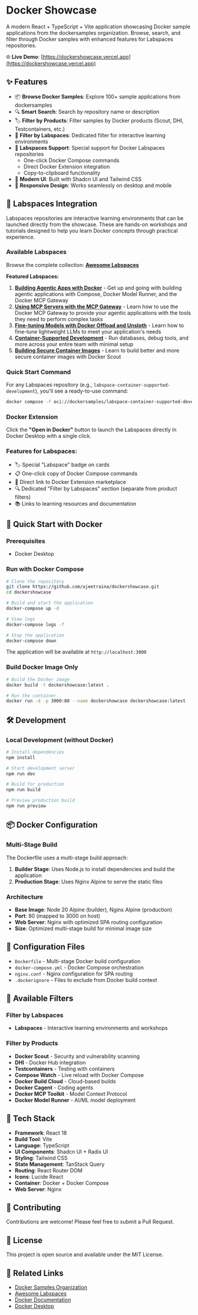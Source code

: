 # Docker Showcase

A modern React + TypeScript + Vite application showcasing Docker sample applications from the dockersamples organization. Browse, search, and filter through Docker samples with enhanced features for Labspaces repositories.

🌐 **Live Demo**: [https://dockershowcase.vercel.app](https://dockershowcase.vercel.app)

## ✨ Features

- 📦 **Browse Docker Samples**: Explore 100+ sample applications from dockersamples
- 🔍 **Smart Search**: Search by repository name or description
- 🏷️ **Filter by Products**: Filter samples by Docker products (Scout, DHI, Testcontainers, etc.)
- 🧪 **Filter by Labspaces**: Dedicated filter for interactive learning environments
- 🧪 **Labspaces Support**: Special support for Docker Labspaces repositories
  - One-click Docker Compose commands
  - Direct Docker Extension integration
  - Copy-to-clipboard functionality
- 🎨 **Modern UI**: Built with Shadcn UI and Tailwind CSS
- 📱 **Responsive Design**: Works seamlessly on desktop and mobile

## 🧪 Labspaces Integration

Labspaces repositories are interactive learning environments that can be launched directly from the showcase. These are hands-on workshops and tutorials designed to help you learn Docker concepts through practical experience.

### Available Labspaces

Browse the complete collection: [**Awesome Labspaces**](https://github.com/dockersamples/awesome-labspaces)

**Featured Labspaces:**
1. **[Building Agentic Apps with Docker](https://github.com/dockersamples/labspace-agentic-apps-with-docker)** - Get up and going with building agentic applications with Compose, Docker Model Runner, and the Docker MCP Gateway
2. **[Using MCP Servers with the MCP Gateway](https://github.com/dockersamples/labspace-mcp-gateway)** - Learn how to use the Docker MCP Gateway to provide your agentic applications with the tools they need to perform complex tasks
3. **[Fine-tuning Models with Docker Offload and Unsloth](https://github.com/dockersamples/labspace-fine-tuning)** - Learn how to fine-tune lightweight LLMs to meet your application's needs
4. **[Container-Supported Development](https://github.com/dockersamples/labspace-container-supported-development)** - Run databases, debug tools, and more across your entire team with minimal setup
5. **[Building Secure Container Images](https://github.com/dockersamples/labspace-building-secure-images)** - Learn to build better and more secure container images with Docker Scout

### Quick Start Command
For any Labspaces repository (e.g., `labspace-container-supported-development`), you'll see a ready-to-use command:
```bash
docker compose -f oci://dockersamples/labspace-container-supported-development up -d
```

### Docker Extension
Click the **"Open in Docker"** button to launch the Labspaces directly in Docker Desktop with a single click.

### Features for Labspaces:
- 🏷️ Special "Labspace" badge on cards
- 📋 One-click copy of Docker Compose commands
- 🔗 Direct link to Docker Extension marketplace
- 🔍 Dedicated "Filter by Labspaces" section (separate from product filters)
- 📚 Links to learning resources and documentation

## 🚀 Quick Start with Docker

### Prerequisites
- Docker Desktop

### Run with Docker Compose

```bash
# Clone the repository
git clone https://github.com/ajeetraina/dockershowcase.git
cd dockershowcase

# Build and start the application
docker-compose up -d

# View logs
docker-compose logs -f

# Stop the application
docker-compose down
```

The application will be available at `http://localhost:3000`

### Build Docker Image Only

```bash
# Build the Docker image
docker build -t dockershowcase:latest .

# Run the container
docker run -d -p 3000:80 --name dockershowcase dockershowcase:latest
```

## 🛠️ Development

### Local Development (without Docker)

```bash
# Install dependencies
npm install

# Start development server
npm run dev

# Build for production
npm run build

# Preview production build
npm run preview
```

## 📦 Docker Configuration

### Multi-Stage Build
The Dockerfile uses a multi-stage build approach:
1. **Builder Stage**: Uses Node.js to install dependencies and build the application
2. **Production Stage**: Uses Nginx Alpine to serve the static files

### Architecture
- **Base Image**: Node 20 Alpine (builder), Nginx Alpine (production)
- **Port**: 80 (mapped to 3000 on host)
- **Web Server**: Nginx with optimized SPA routing configuration
- **Size**: Optimized multi-stage build for minimal image size

## 🔧 Configuration Files

- `Dockerfile` - Multi-stage Docker build configuration
- `docker-compose.yml` - Docker Compose orchestration
- `nginx.conf` - Nginx configuration for SPA routing
- `.dockerignore` - Files to exclude from Docker build context

## 🌟 Available Filters

### Filter by Labspaces
- **Labspaces** - Interactive learning environments and workshops

### Filter by Products
- **Docker Scout** - Security and vulnerability scanning
- **DHI** - Docker Hub integration
- **Testcontainers** - Testing with containers
- **Compose Watch** - Live reload with Docker Compose
- **Docker Build Cloud** - Cloud-based builds
- **Docker Cagent** - Coding agents
- **Docker MCP Toolkit** - Model Context Protocol
- **Docker Model Runner** - AI/ML model deployment

## 📝 Tech Stack

- **Framework**: React 18
- **Build Tool**: Vite
- **Language**: TypeScript
- **UI Components**: Shadcn UI + Radix UI
- **Styling**: Tailwind CSS
- **State Management**: TanStack Query
- **Routing**: React Router DOM
- **Icons**: Lucide React
- **Container**: Docker + Docker Compose
- **Web Server**: Nginx

## 🤝 Contributing

Contributions are welcome! Please feel free to submit a Pull Request.

## 📄 License

This project is open source and available under the MIT License.

## 🔗 Related Links

- [Docker Samples Organization](https://github.com/dockersamples)
- [Awesome Labspaces](https://github.com/dockersamples/awesome-labspaces)
- [Docker Documentation](https://docs.docker.com)
- [Docker Desktop](https://www.docker.com/products/docker-desktop)
